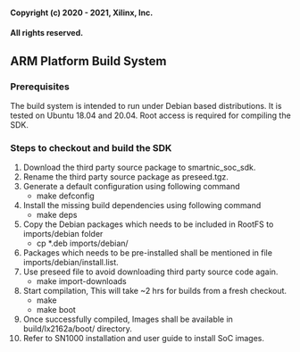 #### Copyright (c) 2020 - 2021, Xilinx, Inc.

#### All rights reserved.

## ARM Platform Build System

### Prerequisites

The build system is intended to run under Debian based distributions. It is tested on Ubuntu 18.04 and 20.04. Root access is required for compiling the SDK.

### Steps to checkout and build the SDK

1. Download the third party source package to smartnic_soc_sdk.
2. Rename the third party source package as preseed.tgz.
3. Generate a default configuration using following command
   - make defconfig
4. Install the missing build dependencies using following command
   - make deps
5. Copy the Debian packages which needs to be included in RootFS to imports/debian folder
   - cp \*.deb imports/debian/
6. Packages which needs to be pre-installed shall be mentioned in file imports/debian/install.list.
7. Use preseed file to avoid downloading third party source code again.
   - make import-downloads
8. Start compilation, This will take ~2 hrs for builds from a fresh checkout.
   - make
   - make boot
9. Once successfully compiled, Images shall be available in build/lx2162a/boot/ directory.
10. Refer to SN1000 installation and user guide to install SoC images.
